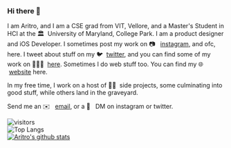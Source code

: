 ### Hi there 👋

I am Aritro, and I am a CSE grad from VIT, Vellore, and a Master's Student in HCI at the 🏛&nbsp; University of Maryland, College Park. I am a product designer and iOS Developer. I sometimes post my work on 📷 &nbsp; [instagram](https://www.instagram.com/not.a.coder), and ofc, here. I tweet about stuff on my 🐦 &nbsp;[twitter](https://twitter.com/aritrotwt), and you can find some of my work on 👨🏻‍💻 &nbsp;[here](https://aritro.work). Sometimes I do web stuff too. You can find my 🌐 &nbsp;[website](https://aritro.xyz) here.

In my free time, I work on a host of 🤞🏻&nbsp; side projects, some culminating into good stuff, while others land in the graveyard.

Send me an ✉️ &nbsp; [email](mailto:aritro.paul61@gmail.com), or a 💬 &nbsp; DM on instagram or twitter.


![visitors](https://visitor-badge.laobi.icu/badge?page_id=aritropaul)<br/>
![Top Langs](https://github-readme-stats.vercel.app/api/top-langs/?username=aritropaul&hide=html&bg_color=161b22&text_color=ffffff)<br>
[![Aritro's github stats](https://github-readme-stats.vercel.app/api?username=aritropaul&bg_color=161b22&text_color=ffffff)](https://github.com/anuraghazra/github-readme-stats)
